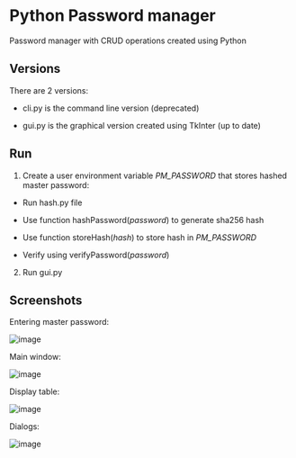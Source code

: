 # Python Password manager
Password manager with CRUD operations created using Python

## Versions

There are 2 versions:

* cli.py is the command line version (deprecated)

* gui.py is the graphical version created using TkInter (up to date)


## Run

1. Create a user environment variable _PM_PASSWORD_ that stores hashed master password:

  * Run hash.py file

  * Use function hashPassword(_password_) to generate sha256 hash

  * Use function storeHash(_hash_) to store hash in _PM_PASSWORD_

  * Verify using verifyPassword(_password_)

2. Run gui.py

## Screenshots

Entering master password:

![image](https://user-images.githubusercontent.com/31571314/77235043-a6934a00-6bd8-11ea-8b03-0cfbb41f611f.png)

Main window:

![image](https://user-images.githubusercontent.com/31571314/77235078-dcd0c980-6bd8-11ea-8dfb-4b35e3a43570.png)

Display table:

![image](https://user-images.githubusercontent.com/31571314/77235121-3f29ca00-6bd9-11ea-89b7-651a9580aac2.png)

Dialogs:

![image](https://user-images.githubusercontent.com/31571314/77235172-a0ea3400-6bd9-11ea-8167-4cc1a6976eeb.png)


